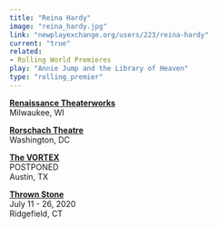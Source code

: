 ```yaml
---
title: "Reina Hardy"
image: "reina_hardy.jpg"
link: "newplayexchange.org/users/223/reina-hardy"
current: "true"
related:
- Rolling World Premieres
play: "Annie Jump and the Library of Heaven"
type: "rolling_premier"
---
```


[**Renaissance Theaterworks**](http://r-t-w.com/assets/renaissance-anniejump-.pdf)\
Milwaukee, WI

[**Rorschach Theatre**](https://rorschachtheatre.com/2019/03/03/annie-jump-and-the-library-of-heaven-opens-april-2019/)\
Washington, DC

[**The VORTEX**](http://vortexrep.org/30_homeward)\
POSTPONED\
Austin, TX

[**Thrown Stone**](https://thrownstone.org/annie/)\
July 11 - 26, 2020\
Ridgefield, CT
